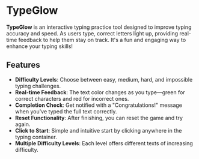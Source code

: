 # TypeGlow
**TypeGlow** is an interactive typing practice tool designed to improve typing accuracy and speed. As users type, correct letters light up, providing real-time feedback to help them stay on track. It's a fun and engaging way to enhance your typing skills!

## Features
- **Difficulty Levels**: Choose between easy, medium, hard, and impossible typing challenges.
- **Real-time Feedback**: The text color changes as you type—green for correct characters and red for incorrect ones.
- **Completion Check**: Get notified with a "Congratulations!" message when you've typed the full text correctly.
- **Reset Functionality**: After finishing, you can reset the game and try again.
- **Click to Start**: Simple and intuitive start by clicking anywhere in the typing container.
- **Multiple Difficulty Levels**: Each level offers different texts of increasing difficulty.
